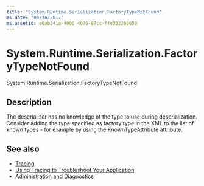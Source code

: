 ```yaml
---
title: "System.Runtime.Serialization.FactoryTypeNotFound"
ms.date: "03/30/2017"
ms.assetid: e0ab341a-4000-4076-87cc-ffe332266658
---
```

# System.Runtime.Serialization.FactoryTypeNotFound
System.Runtime.Serialization.FactoryTypeNotFound  
  
## Description  
 The deserializer has no knowledge of the type to use during deserialization. Consider adding the type specified as factory type in the XML to the list of known types - for example by using the KnownTypeAttribute attribute.  
  
## See also

- [Tracing](../../../../../docs/framework/wcf/diagnostics/tracing/index.md)
- [Using Tracing to Troubleshoot Your Application](../../../../../docs/framework/wcf/diagnostics/tracing/using-tracing-to-troubleshoot-your-application.md)
- [Administration and Diagnostics](../../../../../docs/framework/wcf/diagnostics/index.md)
